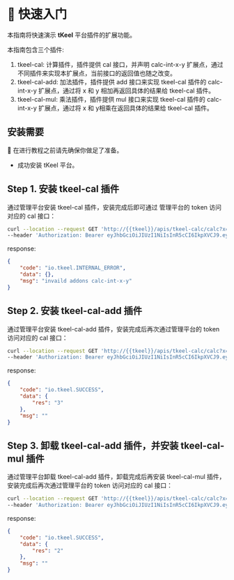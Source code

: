 # 🚪 快速入门

本指南将快速演示 **tKeel** 平台插件的扩展功能。

本指南包含三个插件:
1. tkeel-cal: 计算插件，插件提供 cal 接口，并声明 calc-int-x-y 扩展点，通过不同插件来实现本扩展点，当前接口的返回值也随之改变。
2. tkeel-cal-add: 加法插件，插件提供 add 接口来实现 tkeel-cal 插件的 calc-int-x-y 扩展点，通过将 x 和 y 相加再返回具体的结果给 tkeel-cal 插件。
3. tkeel-cal-mul: 乘法插件，插件提供 mul 接口来实现 tkeel-cal 插件的 calc-int-x-y 扩展点，通过将 x 和 y相乘在返回具体的结果给 tkeel-cal 插件。

## 安装需要
🔧 在进行教程之前请先确保你做足了准备。
* 成功安装 tKeel 平台。

## Step 1. 安装 tkeel-cal 插件
通过管理平台安装 tkeel-cal 插件，安装完成后即可通过 管理平台的 token 访问对应的 cal 接口：
```bash
curl --location --request GET 'http://{{tkeel}}/apis/tkeel-calc/calc?x=1&y=2' \
--header 'Authorization: Bearer eyJhbGciOiJIUzI1NiIsInR5cCI6IkpXVCJ9.eyJhdWQiOiJ0S2VlbCIsImV4cCI6IjIwMjItMDQtMTFUMDg6NTA6MTIuOTIzNTk1NjY3WiIsImlhdCI6IjIwMjItMDQtMTFUMDc6NTA6MTIuOTIzNTk1NjY3WiIsImlzcyI6InJ1ZGRlciIsImp0aSI6IjZlM2NkYmMzLTNkZjItNDkwMS04NzIzLTdiMTg3ZWNiMWY4NyIsIm5iZiI6IjIwMjItMDQtMTFUMDc6NTA6MTIuOTIzNTk1NjY3WiIsInN1YiI6ImFkbWluIn0.kjqjq_zB8iEm3pZGb7f31PiPVK2xrvkQ2XypadYYQnQ'
```

response:
```json
{
    "code": "io.tkeel.INTERNAL_ERROR",
    "data": {},
    "msg": "invaild addons calc-int-x-y"
}
```

## Step 2. 安装 tkeel-cal-add 插件
通过管理平台安装 tkeel-cal-add 插件，安装完成后再次通过管理平台的 token 访问对应的 cal 接口：
```bash
curl --location --request GET 'http://{{tkeel}}/apis/tkeel-calc/calc?x=1&y=2' \
--header 'Authorization: Bearer eyJhbGciOiJIUzI1NiIsInR5cCI6IkpXVCJ9.eyJhdWQiOiJ0S2VlbCIsImV4cCI6IjIwMjItMDQtMTFUMDg6NTA6MTIuOTIzNTk1NjY3WiIsImlhdCI6IjIwMjItMDQtMTFUMDc6NTA6MTIuOTIzNTk1NjY3WiIsImlzcyI6InJ1ZGRlciIsImp0aSI6IjZlM2NkYmMzLTNkZjItNDkwMS04NzIzLTdiMTg3ZWNiMWY4NyIsIm5iZiI6IjIwMjItMDQtMTFUMDc6NTA6MTIuOTIzNTk1NjY3WiIsInN1YiI6ImFkbWluIn0.kjqjq_zB8iEm3pZGb7f31PiPVK2xrvkQ2XypadYYQnQ'
```

response:
```json
{
    "code": "io.tkeel.SUCCESS",
    "data": {
        "res": "3"
    },
    "msg": ""
}
```

## Step 3. 卸载 tkeel-cal-add 插件，并安装 tkeel-cal-mul 插件
通过管理平台卸载 tkeel-cal-add 插件，卸载完成后再安装 tkeel-cal-mul 插件，安装完成后再次通过管理平台的 token 访问对应的 cal 接口：
```bash
curl --location --request GET 'http://{{tkeel}}/apis/tkeel-calc/calc?x=1&y=2' \
--header 'Authorization: Bearer eyJhbGciOiJIUzI1NiIsInR5cCI6IkpXVCJ9.eyJhdWQiOiJ0S2VlbCIsImV4cCI6IjIwMjItMDQtMTFUMDg6NTA6MTIuOTIzNTk1NjY3WiIsImlhdCI6IjIwMjItMDQtMTFUMDc6NTA6MTIuOTIzNTk1NjY3WiIsImlzcyI6InJ1ZGRlciIsImp0aSI6IjZlM2NkYmMzLTNkZjItNDkwMS04NzIzLTdiMTg3ZWNiMWY4NyIsIm5iZiI6IjIwMjItMDQtMTFUMDc6NTA6MTIuOTIzNTk1NjY3WiIsInN1YiI6ImFkbWluIn0.kjqjq_zB8iEm3pZGb7f31PiPVK2xrvkQ2XypadYYQnQ'
```

response:
```json
{
    "code": "io.tkeel.SUCCESS",
    "data": {
        "res": "2"
    },
    "msg": ""
}
```